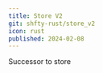 ```yaml
---
title: Store V2
git: shfty-rust/store_v2
icon: rust
published: 2024-02-08
---
```


Successor to store

